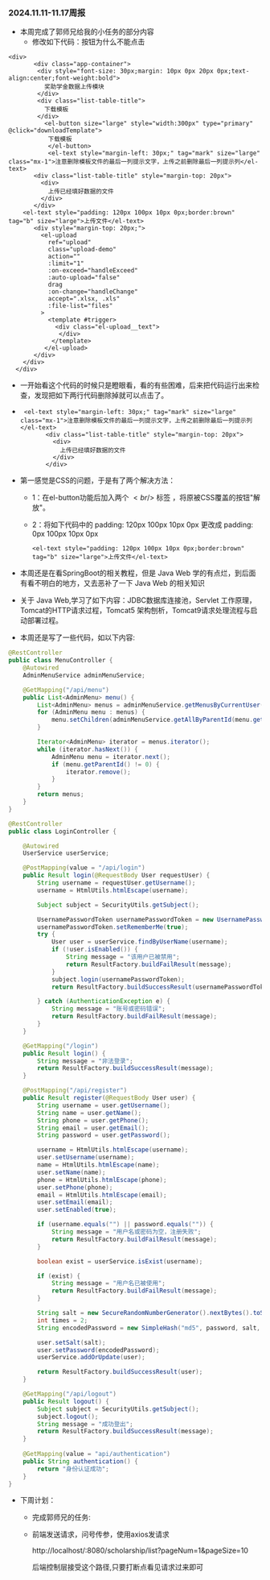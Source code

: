 ### 2024.11.11-11.17周报

+ 本周完成了郭师兄给我的小任务的部分内容
  + 修改如下代码：按钮为什么不能点击

```vue
<div>
       <div class="app-container">
        <div style="font-size: 30px;margin: 10px 0px 20px 0px;text-align:center;font-weight:bold">
          奖助学金数据上传模块
        </div>
        <div class="list-table-title">
          下载模板
        </div>
          <el-button size="large" style="width:300px" type="primary" @click="downloadTemplate">
           下载模板
           </el-button>
           <el-text style="margin-left: 30px;" tag="mark" size="large" class="mx-1">注意删除模板文件的最后一列提示文字，上传之前删除最后一列提示列</el-text> 
       <div class="list-table-title" style="margin-top: 20px">
         <div>
           上传已经填好数据的文件   
         </div>  
       </div>
    <el-text style="padding: 120px 100px 10px 0px;border:brown" tag="b" size="large">上传文件</el-text>
       <div style="margin-top: 20px;">
         <el-upload
           ref="upload"
           class="upload-demo"
           action=""
           :limit="1"
           :on-exceed="handleExceed"
           :auto-upload="false"
           drag
           :on-change="handleChange"
           accept=".xlsx, .xls"
           :file-list="files"
         >
           <template #trigger>
             <div class="el-upload__text">
              </div>
            </template>
          </el-upload>
       </div>
    </div>
  </div>
```

+ 一开始看这个代码的时候只是瞪眼看，看的有些困难，后来把代码运行出来检查，发现把如下两行代码删除掉就可以点击了。

+ ```vue
   <el-text style="margin-left: 30px;" tag="mark" size="large" class="mx-1">注意删除模板文件的最后一列提示文字，上传之前删除最后一列提示列</el-text> 
         <div class="list-table-title" style="margin-top: 20px">
           <div>
             上传已经填好数据的文件   
           </div>  
         </div>
  ```

+ 第一感觉是CSS的问题，于是有了两个解决方法：

  + 1：在el-button功能后加入两个 $<br/>$ 标签 ，将原被CSS覆盖的按钮"解放"。

  + 2：将如下代码中的 padding: 120px 100px 10px 0px 更改成 padding: 0px 100px 10px 0px

    ```vue
    <el-text style="padding: 120px 100px 10px 0px;border:brown" tag="b" size="large">上传文件</el-text>
    ```



+ 本周还是在看SpringBoot的相关教程，但是 Java Web 学的有点烂，到后面有看不明白的地方，又去恶补了一下 Java Web 的相关知识
+ 关于 Java Web,学习了如下内容：JDBC数据库连接池，Servlet 工作原理，Tomcat的HTTP请求过程，Tomcat5 架构刨析，Tomcat9请求处理流程与启动部署过程。

+ 本周还是写了一些代码，如以下内容:

```java
@RestController
public class MenuController {
    @Autowired
    AdminMenuService adminMenuService;

    @GetMapping("/api/menu")
    public List<AdminMenu> menu() {
        List<AdminMenu> menus = adminMenuService.getMenusByCurrentUser();
        for (AdminMenu menu : menus) {
            menu.setChildren(adminMenuService.getAllByParentId(menu.getId()));
        }

        Iterator<AdminMenu> iterator = menus.iterator();
        while (iterator.hasNext()) {
            AdminMenu menu = iterator.next();
            if (menu.getParentId() != 0) {
                iterator.remove();
            }
        }
        return menus;
    }
}
```

```java
@RestController
public class LoginController {

    @Autowired
    UserService userService;

    @PostMapping(value = "/api/login")
    public Result login(@RequestBody User requestUser) {
        String username = requestUser.getUsername();
        username = HtmlUtils.htmlEscape(username);

        Subject subject = SecurityUtils.getSubject();

        UsernamePasswordToken usernamePasswordToken = new UsernamePasswordToken(username, requestUser.getPassword());
        usernamePasswordToken.setRememberMe(true);
        try {
            User user = userService.findByUserName(username);
            if (!user.isEnabled()) {
                String message = "该用户已被禁用";
                return ResultFactory.buildFailResult(message);
            }
            subject.login(usernamePasswordToken);
            return ResultFactory.buildSuccessResult(usernamePasswordToken);

        } catch (AuthenticationException e) {
            String message = "账号或密码错误";
            return ResultFactory.buildFailResult(message);
        }
    }

    @GetMapping("/login")
    public Result login() {
        String message = "非法登录";
        return ResultFactory.buildSuccessResult(message);
    }

    @PostMapping("/api/register")
    public Result register(@RequestBody User user) {
        String username = user.getUsername();
        String name = user.getName();
        String phone = user.getPhone();
        String email = user.getEmail();
        String password = user.getPassword();

        username = HtmlUtils.htmlEscape(username);
        user.setUsername(username);
        name = HtmlUtils.htmlEscape(name);
        user.setName(name);
        phone = HtmlUtils.htmlEscape(phone);
        user.setPhone(phone);
        email = HtmlUtils.htmlEscape(email);
        user.setEmail(email);
        user.setEnabled(true);

        if (username.equals("") || password.equals("")) {
            String message = "用户名或密码为空，注册失败";
            return ResultFactory.buildFailResult(message);
        }

        boolean exist = userService.isExist(username);

        if (exist) {
            String message = "用户名已被使用";
            return ResultFactory.buildFailResult(message);
        }

        String salt = new SecureRandomNumberGenerator().nextBytes().toString();
        int times = 2;
        String encodedPassword = new SimpleHash("md5", password, salt, times).toString();

        user.setSalt(salt);
        user.setPassword(encodedPassword);
        userService.addOrUpdate(user);

        return ResultFactory.buildSuccessResult(user);
    }

    @GetMapping("/api/logout")
    public Result logout() {
        Subject subject = SecurityUtils.getSubject();
        subject.logout();
        String message = "成功登出";
        return ResultFactory.buildSuccessResult(message);
    }
    
    @GetMapping(value = "api/authentication")
    public String authentication() {
        return "身份认证成功";
    }
}
```



+ 下周计划：

  + 完成郭师兄的任务:

  + 前端发送请求，问号传参，使用axios发请求

    http://localhost/:8080/scholarship/list?pageNum=1&pageSize=10

    后端控制层接受这个路径,只要打断点看见请求过来即可

